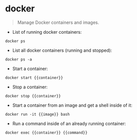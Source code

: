 # docker

> Manage Docker containers and images.

- List of running docker containers:

`docker ps`

- List all docker containers (running and stopped):

`docker ps -a`

- Start a container:

`docker start {{container}}`

- Stop a container:

`docker stop {{container}}`

- Start a container from an image and get a shell inside of it:

`docker run -it {{image}} bash`

- Run a command inside of an already running container:

`docker exec {{container}} {{command}}`
